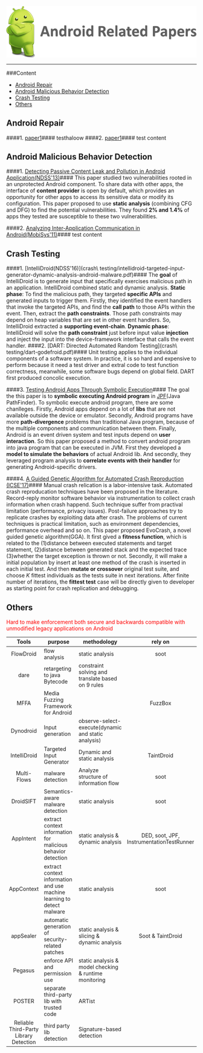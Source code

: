![android](others/ANDROID.png)
_______
###Content
* [Android Repair](#1)
* [Android Malicious Behavior Detection](#2)
* [Crash Testing](#3)
* [Others](#4)

<h2 id="1">Android Repair</h2>

####1. [paper1]()####
testhaloow
####2. [paper1]()####
test content



<h2 id="2">Android Malicious Behavior Detection</h2>

####1. [Detecting Passive Content Leak and Pollution in Android Application(NDSS'13)](https://www.internetsociety.org/sites/default/files/02_3_0.pdf)####
This paper studied two vulnerabilities rooted in an unprotected Android component. To share data with other apps, the interface of **content provider** is open by default, which provides an opportunity for other apps to access its sensitive data or modify its configuration. This paper proposed to use **static analysis** (combining CFG and DFG) to find the potential vulnerabilities. They found **2% and 1.4%** of apps they tested are susceptible to these two vulnerabilities.

####2. [Analyzing Inter-Application Communication in Android(MobiSys'11)](https://dl.acm.org/citation.cfm?id=2000018)####
test content


<h2 id="3">Crash Testing</h2>

####1. [IntelliDroid(NDSS'16)](crash\ testing/intellidroid-targeted-input-generator-dynamic-analysis-android-malware.pdf)####
The **goal** of IntelliDroid is to generate input that specifically exercises malicious path in an application. IntelliDroid combined static and dynamic analysis. **Static phase**: To find the malicious path, they targeted **specific APIs** and generated inputs to trigger them. Firstly, they identified the event handlers that invoke the targeted APIs, and find the **call path** to those APIs within the event. Then, extract the **path constraints**. Those path constraints may depend on heap variables that are set in other event handlers. So, IntelliDroid extracted a **supporting event-chain**. **Dynamic phase**: IntelliDroid will solve the **path constraint** just before input value **injection** and inject the input into the device-framework interface that calls the event handler.
####2. [DART: Directed Automated Random Testing](crash\ testing/dart-godefroid.pdf)####
Unit testing applies to the individual components of a software system. In practice, it is so hard and expensive to perform because it need a test driver and extral code to test function correctness, meanwhile, some software bugs depend on global field. DART first produced concolic execution.

####3. [Testing Android Apps Through Symbolic Execution](https://dl.acm.org/citation.cfm?id=2382798)####
The goal the this paper is to **symbolic executing Android program** in [JPF](http://babelfish.arc.nasa.gov/trac/jpf/wiki/projects/jpf-symbc)(Java PathFinder). To symbolic execute android program, there are some chanlleges. Firstly, Android apps depend on a lot of **libs** that are not available outside the device or emulator. Secondly, Android programs have more **path-divergence** problems than traditional Java program, because of the multiple components and communication between them. Finally, Android is an event driven system and test inputs depend on **user interaction**. So this paper proposed a method to convert android program into java program that can be executed in JVM. First they developed a **model to simulate the behaviors** of actual Android lib. And secondly, they leveraged program analysis to **correlate events with their handler** for generating Android-specific drivers.

####4. [A Guided Genetic Algorithm for Automated Crash Reproduction (ICSE'17)]()####
Manual crash relication is a labor-intensive task. Automated crash reproducation techniques have been proposed in the literature. Record-reply monitor software behavior via instrumentation to collect crash information when crash happend. Such technique suffer from practival limitation (performance, privacy issues). Post-failure approaches try to replicate crashes by exploiting data after crash.
The problems of current techniques is practical limitation, such as environment dependencies, performance overhead and so on. This paper proposed EvoCrash, a novel guided genetic algorithm(GGA). It first gived a **fitness function**, which is related to the (1)distance between executed statements and target statement, (2)distance between generated stack and the expected trace (3)whether the target exception is thrown or not. Secondly, it will make a initial population by insert at least one method of the crash is inserted in each initial test. And then **mutate or crossover** original test suite, and choose *K* fittest individuals as the tests suite in next iterations. After finite number of iterations, the **fittest test** case will be directly given to developer as starting point for crash replication and debugging.

<h2 id="4">Others</h2>
<font color=#FF0000> Hard to make enforcement both secure and backwards compatible with unmodified legacy applications on Android</font>


|Tools|	purpose	| methodology |	rely on	| evaluation|
| :----: | ----- | ----- | :-----: | :-----: |
|FlowDroid|	flow analysis	|static analysis|	soot|	500(google play)+1000(virusShare)|
|dare|	retargeting to java Bytecode|	constraint solving and translate based on 9 rules |	|	1100|
|MFFA|	Media Fuzzing Framework for Android	||	FuzzBox	||
|Dynodroid	|Input generation	|observe-select-execute(dynamic and static analysis)|		|50 open-source apps|
|IntelliDroid|	Targeted Input Generator|	Dynamic and static analysis|	TaintDroid 	|5|
|Multi-Flows|	malware detection	|Analyze structure of information flow	|soot|	6214|
|DroidSIFT|	Semantics-aware malware detection|	static analysis|	soot|	|
|AppIntent|	extract context information for malicious behavior detection|	static analysis & dynamic analysis	|DED, soot, JPF, InstrumentationTestRunner	|1750|
|AppContext|	extract context information and use machine learning to detect malware	|static analysis	|soot	|202+633|
|appSealer|	automatic generation of security-related patches	|static analysis & slicing & dynamic analysis|	Soot & TaintDroid|	16|
|Pegasus|	enforce API and permission use|	static analysis & model checking & runtime monitoring|		|152+117
|POSTER	|separate third-party lib with trusted code	|	ARTist||
|Reliable Third-Party Library Detection|	third party lib detection|	Signature-based detection|||
